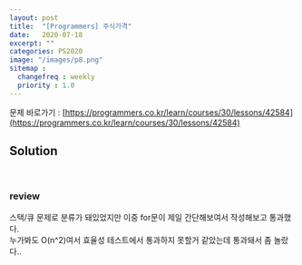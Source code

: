 ```yaml
---
layout: post
title:  "[Programmers] 주식가격"
date:   2020-07-18
excerpt: ""
categories: PS2020
image: "/images/p8.png"
sitemap :
  changefreq : weekly
  priority : 1.0
---
```

문제 바로가기 : [https://programmers.co.kr/learn/courses/30/lessons/42584](https://programmers.co.kr/learn/courses/30/lessons/42584)<br>

## Solution
<script src="https://gist.github.com/yooniversal/9177e475ca2ce7ad0fa60f08f975b3de.js"></script>
<br>

### review

스택/큐 문제로 분류가 돼있었지만 이중 for문이 제일 간단해보여서 작성해보고 통과했다.<br>
누가봐도 O(n^2)여서 효율성 테스트에서 통과하지 못할거 같았는데 통과돼서 좀 놀랐다..

<script src="https://utteranc.es/client.js"
        repo="yooniversal/blog-comments"
        issue-term="pathname"
        theme="github-light"
        crossorigin="anonymous"
        async>
</script>
